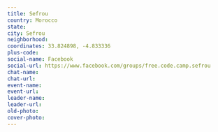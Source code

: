 ```yaml
---
title: Sefrou
country: Morocco
state: 
city: Sefrou
neighborhood: 
coordinates: 33.824898, -4.833336
plus-code:
social-name: Facebook
social-url: https://www.facebook.com/groups/free.code.camp.sefrou
chat-name:
chat-url:
event-name:
event-url:
leader-name:
leader-url:
old-photo: 
cover-photo:
---
```

